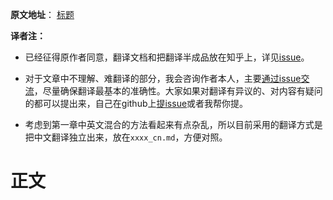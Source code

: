 **原文地址**：
[标题](https://cfsamson.github.io/book-exploring-async-basics/3_1_communicating_with_the_os.html)

**译者注：**

- 已经征得原作者同意，翻译文档和把翻译半成品放在知乎上，详见[issue](https://github.com/cfsamson/book-exploring-async-basics/issues/28)。

- 对于文章中不理解、难翻译的部分，我会咨询作者本人，主要[通过issue交流](https://github.com/cfsamson/book-exploring-async-basics/issues/28)，尽量确保翻译最基本的准确性。大家如果对翻译有异议的、对内容有疑问的都可以提出来，自己在github上[提issue](https://github.com/cfsamson/book-exploring-async-basics/issues/)或者我帮你提。
- 考虑到第一章中英文混合的方法看起来有点杂乱，所以目前采用的翻译方式是把中文翻译独立出来，放在`xxxx_cn.md`，方便对照。



# 正文